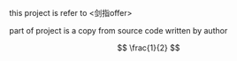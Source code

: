 this project is refer to <剑指offer>

part of project is a copy from source code written by author


$$ \frac{1}{2} $$
